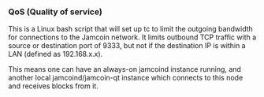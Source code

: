 ### QoS (Quality of service) ###

This is a Linux bash script that will set up tc to limit the outgoing bandwidth for connections to the Jamcoin network. It limits outbound TCP traffic with a source or destination port of 9333, but not if the destination IP is within a LAN (defined as 192.168.x.x).

This means one can have an always-on jamcoind instance running, and another local jamcoind/jamcoin-qt instance which connects to this node and receives blocks from it.
